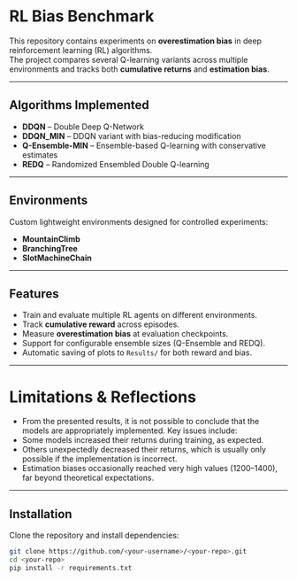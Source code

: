 # RL Bias Benchmark

This repository contains experiments on **overestimation bias** in deep reinforcement learning (RL) algorithms.  
The project compares several Q-learning variants across multiple environments and tracks both **cumulative returns** and **estimation bias**.

---

## Algorithms Implemented
- **DDQN** – Double Deep Q-Network  
- **DDQN_MIN** – DDQN variant with bias-reducing modification  
- **Q-Ensemble-MIN** – Ensemble-based Q-learning with conservative estimates  
- **REDQ** – Randomized Ensembled Double Q-learning  

---

## Environments
Custom lightweight environments designed for controlled experiments:
- **MountainClimb**  
- **BranchingTree**  
- **SlotMachineChain**

---

## Features
- Train and evaluate multiple RL agents on different environments.  
- Track **cumulative reward** across episodes.  
- Measure **overestimation bias** at evaluation checkpoints.  
- Support for configurable ensemble sizes (Q-Ensemble and REDQ).  
- Automatic saving of plots to `Results/` for both reward and bias.

---
# Limitations & Reflections
- From the presented results, it is not possible to conclude that the models are appropriately implemented.
Key issues include:
- Some models increased their returns during training, as expected.
- Others unexpectedly decreased their returns, which is usually only possible if the implementation is incorrect.
- Estimation biases occasionally reached very high values (1200–1400), far beyond theoretical expectations.

---

## Installation
Clone the repository and install dependencies:

```bash
git clone https://github.com/<your-username>/<your-repo>.git
cd <your-repo>
pip install -r requirements.txt

